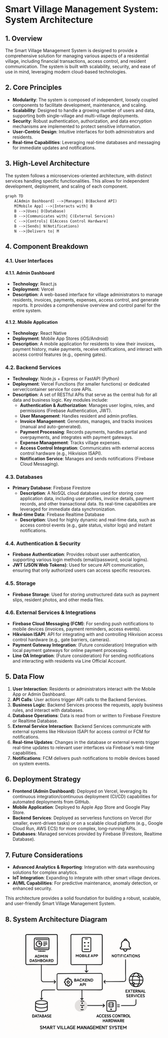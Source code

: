 # Smart Village Management System: System Architecture

## 1. Overview

The Smart Village Management System is designed to provide a comprehensive solution for managing various aspects of a residential village, including financial transactions, access control, and resident communication. The system is built with scalability, security, and ease of use in mind, leveraging modern cloud-based technologies.

## 2. Core Principles

*   **Modularity**: The system is composed of independent, loosely coupled components to facilitate development, maintenance, and scaling.
*   **Scalability**: Designed to handle a growing number of users and data, supporting both single-village and multi-village deployments.
*   **Security**: Robust authentication, authorization, and data encryption mechanisms are implemented to protect sensitive information.
*   **User-Centric Design**: Intuitive interfaces for both administrators and residents.
*   **Real-time Capabilities**: Leveraging real-time databases and messaging for immediate updates and notifications.

## 3. High-Level Architecture

The system follows a microservices-oriented architecture, with distinct services handling specific functionalities. This allows for independent development, deployment, and scaling of each component.

```mermaid
graph TD
    A[Admin Dashboard] -->|Manages| B(Backend API)
    M[Mobile App] -->|Interacts with| B
    B -->|Uses| D(Database)
    B -->|Communicates with| C(External Services)
    C -->|Controls| E[Access Control Hardware]
    B -->|Sends| N(Notifications)
    N -->|Delivers to| M
```

## 4. Component Breakdown

### 4.1. User Interfaces

#### 4.1.1. Admin Dashboard

*   **Technology**: React.js
*   **Deployment**: Vercel
*   **Description**: A web-based interface for village administrators to manage residents, invoices, payments, expenses, access control, and generate reports. It provides a comprehensive overview and control panel for the entire system.

#### 4.1.2. Mobile Application

*   **Technology**: React Native
*   **Deployment**: Mobile App Stores (iOS/Android)
*   **Description**: A mobile application for residents to view their invoices, payment history, make payments, receive notifications, and interact with access control features (e.g., opening gates).

### 4.2. Backend Services

*   **Technology**: Node.js + Express or FastAPI (Python)
*   **Deployment**: Vercel Functions (for smaller functions) or dedicated server/container service for core APIs.
*   **Description**: A set of RESTful APIs that serve as the central hub for all data and business logic. Key modules include:
    *   **Authentication & Authorization**: Manages user logins, roles, and permissions (Firebase Authentication, JWT).
    *   **User Management**: Handles resident and admin profiles.
    *   **Invoice Management**: Generates, manages, and tracks invoices (manual and auto-generated).
    *   **Payment Processing**: Records payments, handles partial and overpayments, and integrates with payment gateways.
    *   **Expense Management**: Tracks village expenses.
    *   **Access Control Integration**: Communicates with external access control hardware (e.g., Hikvision ISAPI).
    *   **Notification Service**: Manages and sends notifications (Firebase Cloud Messaging).

### 4.3. Databases

*   **Primary Database**: Firebase Firestore
    *   **Description**: A NoSQL cloud database used for storing core application data, including user profiles, invoice details, payment records, and other transactional data. Its real-time capabilities are leveraged for immediate data synchronization.
*   **Real-time Data**: Firebase Realtime Database
    *   **Description**: Used for highly dynamic and real-time data, such as access control events (e.g., gate status, visitor logs) and instant notifications.

### 4.4. Authentication & Security

*   **Firebase Authentication**: Provides robust user authentication, supporting various login methods (email/password, social logins).
*   **JWT (JSON Web Tokens)**: Used for secure API communication, ensuring that only authorized users can access specific resources.

### 4.5. Storage

*   **Firebase Storage**: Used for storing unstructured data such as payment slips, resident photos, and other media files.

### 4.6. External Services & Integrations

*   **Firebase Cloud Messaging (FCM)**: For sending push notifications to mobile devices (invoices, payment reminders, access events).
*   **Hikvision ISAPI**: API for integrating with and controlling Hikvision access control hardware (e.g., gate barriers, cameras).
*   **Payment Gateway Integration**: (Future consideration) Integration with local payment gateways for online payment processing.
*   **Line OA Integration**: (Future consideration) For sending notifications and interacting with residents via Line Official Account.

## 5. Data Flow

1.  **User Interaction**: Residents or administrators interact with the Mobile App or Admin Dashboard.
2.  **API Calls**: User actions trigger API calls to the Backend Services.
3.  **Business Logic**: Backend Services process the requests, apply business rules, and interact with databases.
4.  **Database Operations**: Data is read from or written to Firebase Firestore or Realtime Database.
5.  **External Service Interaction**: Backend Services communicate with external systems like Hikvision ISAPI for access control or FCM for notifications.
6.  **Real-time Updates**: Changes in the database or external events trigger real-time updates to relevant user interfaces via Firebase's real-time capabilities.
7.  **Notifications**: FCM delivers push notifications to mobile devices based on system events.

## 6. Deployment Strategy

*   **Frontend (Admin Dashboard)**: Deployed on Vercel, leveraging its continuous integration/continuous deployment (CI/CD) capabilities for automated deployments from GitHub.
*   **Mobile Application**: Deployed to Apple App Store and Google Play Store.
*   **Backend Services**: Deployed as serverless functions on Vercel (for smaller, event-driven tasks) or on a scalable cloud platform (e.g., Google Cloud Run, AWS ECS) for more complex, long-running APIs.
*   **Databases**: Managed services provided by Firebase (Firestore, Realtime Database).

## 7. Future Considerations

*   **Advanced Analytics & Reporting**: Integration with data warehousing solutions for complex analytics.
*   **IoT Integration**: Expanding to integrate with other smart village devices.
*   **AI/ML Capabilities**: For predictive maintenance, anomaly detection, or enhanced security.

This architecture provides a solid foundation for building a robust, scalable, and user-friendly Smart Village Management System.



## 8. System Architecture Diagram

![System Architecture Diagram](./system_architecture_diagram.png)


